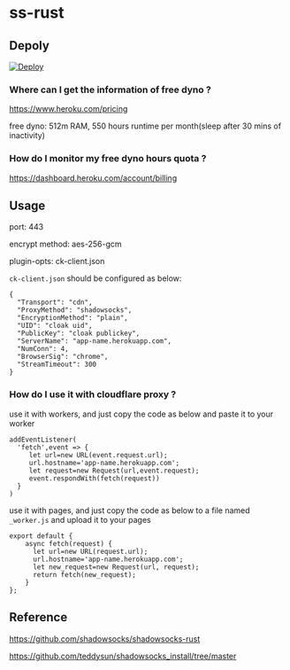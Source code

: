 # ss-rust

## Depoly

[![Deploy](https://www.herokucdn.com/deploy/button.png)](https://heroku.com/deploy)

### Where can I get the information of free dyno ?

https://www.heroku.com/pricing

free dyno: 512m RAM, 550 hours runtime per month(sleep after 30 mins of inactivity)

### How do I monitor my free dyno hours quota ?

https://dashboard.heroku.com/account/billing

## Usage

port: 443

encrypt method: aes-256-gcm

plugin-opts: ck-client.json

`ck-client.json` should be configured as below:

```
{
  "Transport": "cdn",
  "ProxyMethod": "shadowsocks",
  "EncryptionMethod": "plain",
  "UID": "cloak uid",
  "PublicKey": "cloak publickey",
  "ServerName": "app-name.herokuapp.com",
  "NumConn": 4,
  "BrowserSig": "chrome",
  "StreamTimeout": 300
}
```

### How do I use it with cloudflare proxy ?

use it with workers, and just copy the code as below and paste it to your worker

```
addEventListener(
  'fetch',event => {
     let url=new URL(event.request.url);
     url.hostname='app-name.herokuapp.com';
     let request=new Request(url,event.request);
     event.respondWith(fetch(request))
  }
)
```

use it with pages, and just copy the code as below to a file named `_worker.js` and upload it to your pages

```
export default {
    async fetch(request) {
      let url=new URL(request.url);
      url.hostname='app-name.herokuapp.com';
      let new_request=new Request(url, request);
      return fetch(new_request);
    }
};
```

## Reference

https://github.com/shadowsocks/shadowsocks-rust

https://github.com/teddysun/shadowsocks_install/tree/master
